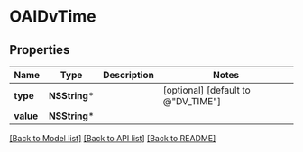 # OAIDvTime

## Properties
Name | Type | Description | Notes
------------ | ------------- | ------------- | -------------
**type** | **NSString*** |  | [optional] [default to @"DV_TIME"]
**value** | **NSString*** |  | 

[[Back to Model list]](../README.md#documentation-for-models) [[Back to API list]](../README.md#documentation-for-api-endpoints) [[Back to README]](../README.md)


